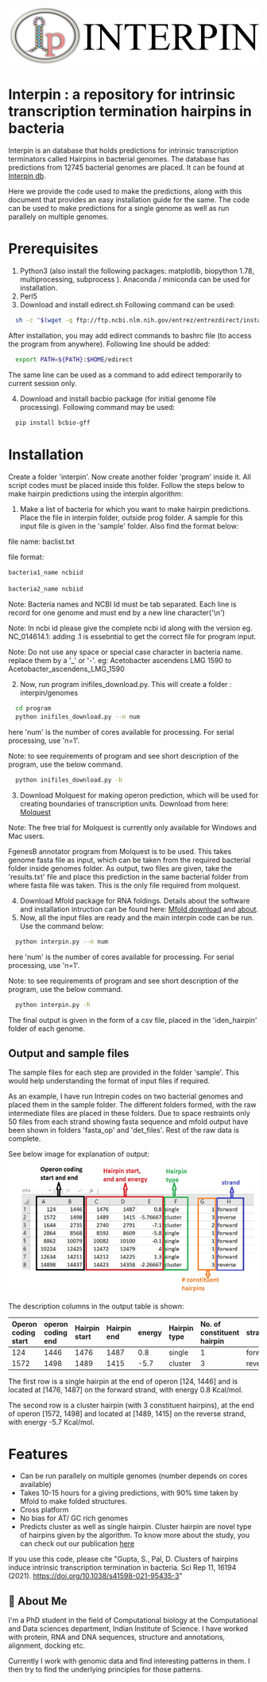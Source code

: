 ![Logo](https://github.com/swati375/interpin/blob/main/interpin_logo.png)

    
# Interpin : a repository for intrinsic transcription termination hairpins in bacteria
Interpin is an database that holds predictions for intrinsic transcription terminators called Hairpins in bacterial genomes. 
The database has predictions from 12745 bacterial genomes are placed. It can be found at  [Interpin db](http://pallab.cds.iisc.ac.in/INTERPIN).

Here we provide the code used to make the predictions, along with this document that provides an easy installation guide for the same. The code can be used to make predictions for a single genome as well as run parallely on multiple genomes.

# Prerequisites
1. Python3 (also install the following packages: matplotlib, biopython 1.78, multiprocessing, subprocess ). Anaconda / miniconda can be used for installation.
2. Perl5
3. Download and install edirect.sh
Following command can be used:
```bash
  sh -c "$(wget -q ftp://ftp.ncbi.nlm.nih.gov/entrez/entrezdirect/install-edirect.sh -O -)"
```
After installation, you may add edirect commands to bashrc file (to access the program from anywhere). Following line should be added:
```bash
  export PATH=${PATH}:$HOME/edirect
```
The same line can be used as a command to add edirect temporarily to current session only.

4. Download and install bacbio package (for initial genome file processing). Following command may be used:
```bash
  pip install bcbio-gff
```

# Installation

Create a folder 'interpin'. Now create another folder 'program' inside it. 
All script codes must be placed inside this folder. 
Follow the steps below to make hairpin predictions using the interpin algorithm:
1. Make a list of bacteria for which you want to make hairpin predictions. Place the file in interpin folder, outside prog folder. A sample for this input file is given in the 'sample' folder. Also find the format below:

file name: baclist.txt

file format:

```diff
bacteria1_name ncbiid

bacteria2_name ncbiid
```

Note: Bacteria names and NCBI Id must be tab separated. Each line is record for one genome and must end by a new line character('\n')

Note: In ncbi id please give the complete ncbi id along with the version eg. NC_014614.1: adding .1 is essebntial to get the correct file for program input.

Note: Do not use any space or special case character in bacteria name. replace them by a '_' or '-'. eg: Acetobacter ascendens LMG 1590 to Acetobacter_ascendens_LMG_1590

2. Now, run program inifiles_download.py. This will create a folder : interpin/genomes

```bash
  cd program
  python inifiles_download.py --n num
```
here 'num' is the number of cores available for processing. For serial processing, use 'n=1'.

Note: to see requirements of program and see short description of the program, use the below command. 
```bash
  python inifiles_download.py -h
```
3. Download Molquest for making operon prediction, which will be used for creating boundaries of transcription units. Download from here: [Molquest](http://www.molquest.com/molquest.phtml?topic=downloads)

Note: The free trial for Molquest is currently only available for Windows and Mac users.

FgenesB annotator program from Molquest is to be used. This takes genome fasta file as input, which can be taken from the required bacterial folder inside genomes folder. 
As output, two files are given, take the 'results.txt' file and place this prediction in the same bacterial folder 
from where fasta file was taken. This is the only file required from molquest.

4. Download Mfold package for RNA foldings. Details about the software and installation intruction can be found here: [Mfold download](http://www.unafold.org/mfold/software/download-mfold.php) and [about](http://www.unafold.org/).
5. Now, all the input files are ready and the main interpin code can be run. Use the command below:
```bash
  python interpin.py --n num
```
here 'num' is the number of cores available for processing. For serial processing, use 'n=1'.

Note: to see requirements of program and see short description of the program, use the below command. 
```bash
  python interpin.py -h
```
The final output is given in the form of a csv file, placed in the 'iden_hairpin' folder of each genome.

## Output and sample files
The sample files for each step are provided in the folder 'sample'. This would help understanding the format of input files if required. 

As an example, I have run Intrepin codes on two bacterial genomes and placed them in the sample folder. The different folders formed, with the raw intermediate files are placed in these folders. Due to space restraints only 50 files from each strand showing fasta sequence and mfold output have been shown in folders 'fasta_op' and 'det_files'. Rest of the raw data is complete.

See below image for explanation of output:
![output](https://github.com/swati375/interpin/blob/main/prediction.JPG)

The description columns in the output table is shown:

| Operon coding start | operon coding end | Hairpin start | Hairpin end | energy  | Hairpin type | No. of constituent hairpin | strand |
| :-------- | :------- | :------------------------- | :-------- | :------- | :------------- | :-------- | :----------|
| 124 | 1446 | 1476 | 1487 | 0.8 | single | 1 | forward |
|1572 | 1498 | 1489 | 1415 | -5.7 | cluster | 3 | reverse |

The first row is a single hairpin at the end of operon [124, 1446] and is located at [1476, 1487] on the forward strand, with energy 0.8 Kcal/mol.

The second row is a cluster hairpin (with 3 constituent hairpins), at the end of operon [1572, 1498] and located at [1489, 1415] on the reverse strand, with energy -5.7 Kcal/mol.

# Features

- Can be run parallely on multiple genomes (number depends on cores available)
- Takes 10-15 hours for a giving predictions, with 90% time taken by Mfold to make folded structures.
- Cross platform
- No bias for AT/ GC rich genomes
- Predicts cluster as well as single hairpin. Cluster hairpin are novel type of hairpins given by the algorithm. 
To know more about the study, you can check out our publication [here](https://www.nature.com/articles/s41598-021-95435-3)

If you use this code, please cite "Gupta, S., Pal, D. Clusters of hairpins induce intrinsic transcription termination in bacteria. Sci Rep 11, 16194 (2021). https://doi.org/10.1038/s41598-021-95435-3"

 
## 🚀 About Me
I'm a PhD student in the field of Computational biology at the Computational and Data sciences department, Indian Institute of Science.
I have worked with protein, RNA and DNA sequences, structure and annotations, alignment, docking etc.

Currently I work with genomic data and find interesting patterns in them. I then try to find the underlying principles for those patterns.



  
